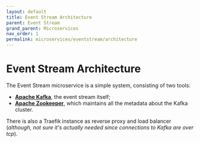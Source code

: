 ```yaml
---
layout: default
title: Event Stream Architecture
parent: Event Stream
grand_parent: Microservices
nav_order: 1
permalink: microservices/eventstream/architecture
---
```


# Event Stream Architecture

The Event Stream microservice is a simple system, consisting of two tools:

- **[Apache Kafka](https://kafka.apache.org/)**, the event stream itself;
- **[Apache Zookeeper](https://zookeeper.apache.org/)**, which maintains all the metadata about the Kafka cluster.

There is also a Traefik instance as reverse proxy and load balancer (_although, not sure it's actually needed since  connections to Kafka are over tcp_).